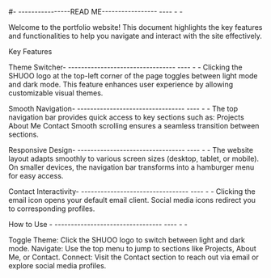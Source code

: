 #- ----------------READ ME----------------- ---- - -

Welcome to the portfolio website! This document highlights the key features and functionalities to help you navigate and interact with the site effectively.

Key Features

Theme Switcher- --------------------------------- ---- - -
Clicking the SHUOO logo at the top-left corner of the page toggles between light mode and dark mode.
This feature enhances user experience by allowing customizable visual themes.

Smooth Navigation- --------------------------------- ---- - -
The top navigation bar provides quick access to key sections such as:
Projects
About Me
Contact
Smooth scrolling ensures a seamless transition between sections.

Responsive Design- --------------------------------- ---- - -
The website layout adapts smoothly to various screen sizes (desktop, tablet, or mobile).
On smaller devices, the navigation bar transforms into a hamburger menu for easy access.

Contact Interactivity- --------------------------------- ---- - -
Clicking the email icon opens your default email client.
Social media icons redirect you to corresponding profiles.

How to Use - --------------------------------- ---- - -

Toggle Theme: Click the SHUOO logo to switch between light and dark mode.
Navigate: Use the top menu to jump to sections like Projects, About Me, or Contact.
Connect: Visit the Contact section to reach out via email or explore social media profiles.
